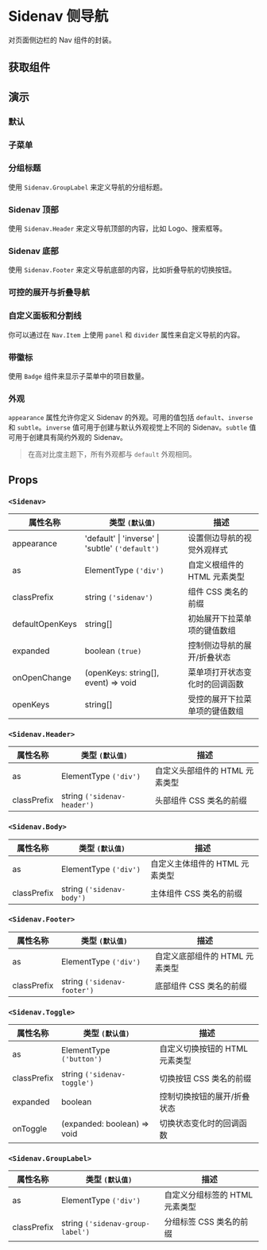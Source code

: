 # Sidenav 侧导航

对页面侧边栏的 Nav 组件的封装。

## 获取组件

<!--{include:<import-guide>}-->

## 演示

### 默认

<!--{include:`basic.md`}-->

### 子菜单

<!--{include:`submenu.md`}-->

### 分组标题

使用 `Sidenav.GroupLabel` 来定义导航的分组标题。

<!--{include:`group.md`}-->

### Sidenav 顶部

使用 `Sidenav.Header` 来定义导航顶部的内容，比如 Logo、搜索框等。

<!--{include:`header.md`}-->

### Sidenav 底部

使用 `Sidenav.Footer` 来定义导航底部的内容，比如折叠导航的切换按钮。

<!--{include:`footer.md`}-->

### 可控的展开与折叠导航

<!--{include:`collapsed.md`}-->

### 自定义面板和分割线

你可以通过在 `Nav.Item` 上使用 `panel` 和 `divider` 属性来自定义导航的内容。

<!--{include:`divider-panel.md`}-->

### 带徽标

使用 `Badge` 组件来显示子菜单中的项目数量。

<!--{include:`with-badge.md`}-->

### 外观

`appearance` 属性允许你定义 Sidenav 的外观。可用的值包括 `default`、`inverse` 和 `subtle`。`inverse` 值可用于创建与默认外观视觉上不同的 Sidenav。`subtle` 值可用于创建具有简约外观的 Sidenav。

> 在高对比度主题下，所有外观都与 `default` 外观相同。

<!--{include:`appearance.md`}-->

## Props

### `<Sidenav>`

| 属性名称        | 类型 `(默认值)`                                  | 描述                           |
| --------------- | ------------------------------------------------ | ------------------------------ |
| appearance      | 'default' \| 'inverse' \| 'subtle' `('default')` | 设置侧边导航的视觉外观样式     |
| as              | ElementType `('div')`                            | 自定义根组件的 HTML 元素类型   |
| classPrefix     | string `('sidenav')`                             | 组件 CSS 类名的前缀            |
| defaultOpenKeys | string[]                                         | 初始展开下拉菜单项的键值数组   |
| expanded        | boolean `(true)`                                 | 控制侧边导航的展开/折叠状态    |
| onOpenChange    | (openKeys: string[], event) => void              | 菜单项打开状态变化时的回调函数 |
| openKeys        | string[]                                         | 受控的展开下拉菜单项的键值数组 |

### `<Sidenav.Header>`

| 属性名称    | 类型 `(默认值)`             | 描述                           |
| ----------- | --------------------------- | ------------------------------ |
| as          | ElementType `('div')`       | 自定义头部组件的 HTML 元素类型 |
| classPrefix | string `('sidenav-header')` | 头部组件 CSS 类名的前缀        |

### `<Sidenav.Body>`

| 属性名称    | 类型 `(默认值)`           | 描述                           |
| ----------- | ------------------------- | ------------------------------ |
| as          | ElementType `('div')`     | 自定义主体组件的 HTML 元素类型 |
| classPrefix | string `('sidenav-body')` | 主体组件 CSS 类名的前缀        |

### `<Sidenav.Footer>`

| 属性名称    | 类型 `(默认值)`             | 描述                           |
| ----------- | --------------------------- | ------------------------------ |
| as          | ElementType `('div')`       | 自定义底部组件的 HTML 元素类型 |
| classPrefix | string `('sidenav-footer')` | 底部组件 CSS 类名的前缀        |

### `<Sidenav.Toggle>`

| 属性名称    | 类型 `(默认值)`             | 描述                           |
| ----------- | --------------------------- | ------------------------------ |
| as          | ElementType `('button')`    | 自定义切换按钮的 HTML 元素类型 |
| classPrefix | string `('sidenav-toggle')` | 切换按钮 CSS 类名的前缀        |
| expanded    | boolean                     | 控制切换按钮的展开/折叠状态    |
| onToggle    | (expanded: boolean) => void | 切换状态变化时的回调函数       |

### `<Sidenav.GroupLabel>`

| 属性名称    | 类型 `(默认值)`                  | 描述                           |
| ----------- | -------------------------------- | ------------------------------ |
| as          | ElementType `('div')`            | 自定义分组标签的 HTML 元素类型 |
| classPrefix | string `('sidenav-group-label')` | 分组标签 CSS 类名的前缀        |
